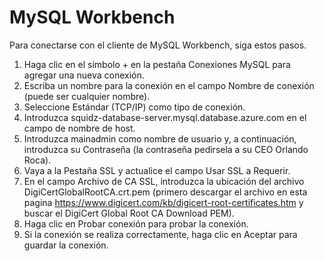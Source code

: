 # MySQL Workbench 
Para conectarse con el cliente de MySQL Workbench, siga estos pasos.
1. Haga clic en el símbolo + en la pestaña Conexiones MySQL para agregar una nueva conexión.
2. Escriba un nombre para la conexión en el campo Nombre de conexión (puede ser cualquier nombre).
3. Seleccione Estándar (TCP/IP) como tipo de conexión.
4. Introduzca squidz-database-server.mysql.database.azure.com en el campo de nombre de host.
5. Introduzca mainadmin como nombre de usuario y, a continuación, introduzca su Contraseña (la contraseña pedirsela a su CEO Orlando Roca).
6. Vaya a la Pestaña SSL y actualice el campo Usar SSL a Requerir.
7. En el campo Archivo de CA SSL, introduzca la ubicación del archivo DigiCertGlobalRootCA.crt.pem (primero descargar el archivo en esta pagina https://www.digicert.com/kb/digicert-root-certificates.htm y buscar el DigiCert Global Root CA Download PEM).
8. Haga clic en Probar conexión para probar la conexión.
9. Si la conexión se realiza correctamente, haga clic en Aceptar para guardar la conexión.